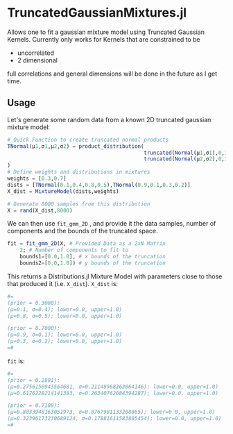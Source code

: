 # TruncatedGaussianMixtures.jl
 Allows one to fit a gaussian mixture model using Truncated Gaussian Kernels. 
 Currently only works for Kernels that are constrained to be 
 - uncorrelated
 - 2 dimensional

full correlations and general dimensions will be done in the future as I get time.

## Usage

Let's generate some random data from a known 2D truncated gaussian mixture model:

```julia
# Quick Function to create truncated normal products
TNormal(μ1,σ1,μ2,σ2) = product_distribution(
                                            truncated(Normal(μ1,σ1),0,1),
                                            truncated(Normal(μ2,σ2),0,1)
)
# Define weights and distributions in mixtures
weights = [0.3,0.7]
dists = [TNormal(0.1,0.4,0.8,0.5),TNormal(0.9,0.1,0.3,0.2)]
X_dist = MixtureModel(dists,weights)

# Generate 8000 samples from this distribution
X = rand(X_dist,8000)
```

We can then use `fit_gmm_2D` , and provide it the data samples, number of components and the bounds of the truncated space. 

```julia
fit = fit_gmm_2D(X, # Provided Data as a 2xN Matrix
    2; # Number of components to fit to
    bounds1=[0.0,1.0], # x bounds of the truncation
    bounds2=[0.0,1.0]) # y bounds of the truncation
```

This returns a Distributions.jl Mixture Model with parameters close to those that produced it (i.e. `X_dist`). `X_dist` is:

```julia
#=
(prior = 0.3000): 
(μ=0.1, σ=0.4); lower=0.0, upper=1.0)
(μ=0.8, σ=0.5); lower=0.0, upper=1.0)

(prior = 0.7000): 
(μ=0.9, σ=0.1); lower=0.0, upper=1.0)
(μ=0.3, σ=0.2); lower=0.0, upper=1.0)
=#
```

`fit` is:

```julia
#=
(prior = 0.2891): 
(μ=0.2756150943564681, σ=0.21148968263864146); lower=0.0, upper=1.0)
(μ=0.6176228214141383, σ=0.26340762084394287); lower=0.0, upper=1.0)

(prior = 0.7109): 
(μ=0.8833948163051973, σ=0.0767981133208865); lower=0.0, upper=1.0)
(μ=0.32396173230689124, σ=0.17881611583805454); lower=0.0, upper=1.0)
=#
```

